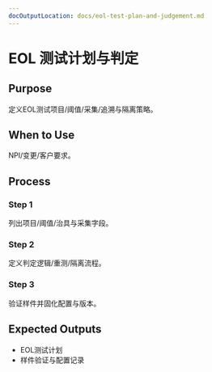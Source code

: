 ```yaml
---
docOutputLocation: docs/eol-test-plan-and-judgement.md
---
```


# EOL 测试计划与判定

## Purpose

定义EOL测试项目/阈值/采集/追溯与隔离策略。

## When to Use

NPI/变更/客户要求。

## Process

### Step 1

列出项目/阈值/治具与采集字段。

### Step 2

定义判定逻辑/重测/隔离流程。

### Step 3

验证样件并固化配置与版本。

## Expected Outputs

- EOL测试计划
- 样件验证与配置记录
